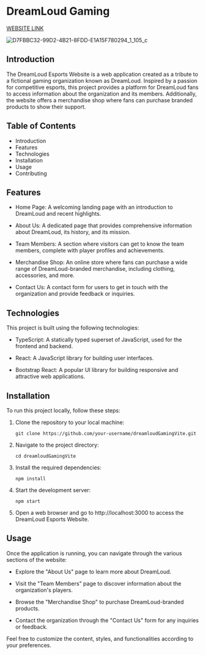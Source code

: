 # DreamLoud Gaming

[WEBSITE LINK](https://dreamloud-gaming.netlify.app/)

![D7FBBC32-99D2-4B21-8FDD-E1A15F780294_1_105_c](https://github.com/hefamba/DreamLoudGamingVite/assets/81347556/8f60078f-869e-4b74-bab1-523bddb190dc)



## Introduction 

The DreamLoud Esports Website is a web application created as a tribute to a fictional gaming organization known as DreamLoud. Inspired by a passion for competitive esports, this project provides a platform for DreamLoud fans to access information about the organization and its members. Additionally, the website offers a merchandise shop where fans can purchase branded products to show their support.

## Table of Contents

- Introduction
- Features
- Technologies
- Installation
- Usage
- Contributing


## Features

- Home Page: A welcoming landing page with an introduction to DreamLoud and recent highlights.

- About Us: A dedicated page that provides comprehensive information about DreamLoud, its history, and its mission.

- Team Members: A section where visitors can get to know the team members, complete with player profiles and achievements.

- Merchandise Shop: An online store where fans can purchase a wide range of DreamLoud-branded merchandise, including clothing, accessories, and more.

- Contact Us: A contact form for users to get in touch with the organization and provide feedback or inquiries.

## Technologies

This project is built using the following technologies:

- TypeScript: A statically typed superset of JavaScript, used for the frontend and backend.

- React: A JavaScript library for building user interfaces.

- Bootstrap React: A popular UI library for building responsive and attractive web applications.

## Installation

To run this project locally, follow these steps:

1. Clone the repository to your local machine:
   ```
   git clone https://github.com/your-username/dreamloudGamingVite.git
   ```
2. Navigate to the project directory:
   ```
   cd dreamloudGamingVite
   ```
3. Install the required dependencies:
   ```
   npm install
   ```
4. Start the development server:
   ```
   npm start
   ```
5. Open a web browser and go to http://localhost:3000 to access the DreamLoud Esports Website.

## Usage

Once the application is running, you can navigate through the various sections of the website:

- Explore the "About Us" page to learn more about DreamLoud.

- Visit the "Team Members" page to discover information about the organization's players.

- Browse the "Merchandise Shop" to purchase DreamLoud-branded products.

- Contact the organization through the "Contact Us" form for any inquiries or feedback.

Feel free to customize the content, styles, and functionalities according to your preferences.



